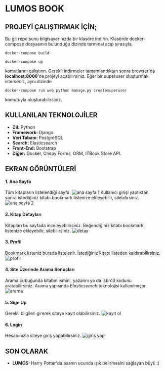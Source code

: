 # LUMOS BOOK

## PROJEYİ ÇALIŞTIRMAK İÇİN;

Bu git repo'sunu bilgisayarınızda bir klasöre indirin. Klasörde docker-compose dosyasının bulunduğu dizinde terminal açıp sırasıyla, 

```
docker-compose build

docker-compose up
```

komutlarını çalıştırın. Gerekli indirmeler tamamlandıktan sonra browser'da **localhost:8000**'de projeyi açabilirsiniz. Eğer bir superuser oluşturmak isterseniz, aynı dizinde

```
docker-compose run web python manage.py createsuperuser
```

komutuyla oluşturabilirsiniz.


## KULLANILAN TEKNOLOJİLER
- **Dil:** Python
- **Framework:** Django
- **Veri Tabanı:** PostgreSQL
- **Search:** Elasticsearch
- **Front-End:** Bootstrap
- **Diğer:** Docker, Crispy Forms, ORM, ITBook Store API.


## EKRAN GÖRÜNTÜLERİ

#### 1. Ana Sayfa 
Tüm kitapların listelendiği sayfa.
![ana sayfa 1](https://user-images.githubusercontent.com/52426752/108761270-b1c8c580-755f-11eb-87c5-a665d73d86d3.PNG)
Kullanıcı girişi yaptıktan sonra istediğiniz kitabı bookmark listenize ekleyebilir, silebilirsiniz.
![ana sayfa 2](https://user-images.githubusercontent.com/52426752/108761655-2996f000-7560-11eb-8ae7-b7df2df5637b.PNG)

#### 2. Kitap Detayları
Kitapları bu sayfada inceleyebilirsiniz. Beğendiğiniz kitabı bookmark listenize ekleyebilir, silebilirsiniz.
![detay](https://user-images.githubusercontent.com/52426752/108761743-43d0ce00-7560-11eb-9623-e556e59da3c0.PNG)

#### 3. Profil
Bookmark listeniz burada listelenir. İstediğiniz kitabı listeden kaldırabilirsiniz.
![profil](https://user-images.githubusercontent.com/52426752/108761985-99a57600-7560-11eb-9009-3aa210758e08.PNG)

#### 4. Site Üzerinde Arama Sonuçları
Arama çubuğunda kitabın ismini, yazarını ya da isbn13 kodunu aratabilirsiniz. Arama yapısında *Elasticsearch* teknolojisi kullanılmıştır.
![arama](https://user-images.githubusercontent.com/52426752/108762006-9f02c080-7560-11eb-9c76-8cdb06a02b57.PNG)

#### 5. Sign Up
Gerekli bilgileri girerek siteye kayıt olabilirsiniz.
![kayıt ol](https://user-images.githubusercontent.com/52426752/108762017-a1651a80-7560-11eb-8b36-08cc3b360342.PNG)

#### 6. Login
Hesabınızla siteye giriş yapabilirsiniz.
![giriş yap](https://user-images.githubusercontent.com/52426752/108762030-a3c77480-7560-11eb-8fc0-67425d9ef88c.PNG)


## SON OLARAK
- **LUMOS:** Harry Potter'da asanın ucunda ışık belirmesini sağlayan büyü :)
